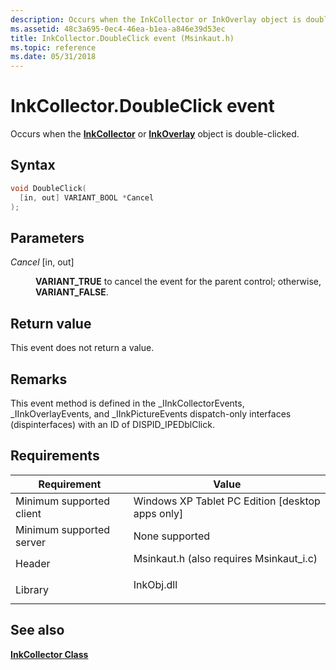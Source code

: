 ```yaml
---
description: Occurs when the InkCollector or InkOverlay object is double-clicked.
ms.assetid: 48c3a695-0ec4-46ea-b1ea-a846e39d53ec
title: InkCollector.DoubleClick event (Msinkaut.h)
ms.topic: reference
ms.date: 05/31/2018
---
```


# InkCollector.DoubleClick event

Occurs when the [**InkCollector**](inkcollector-class.md) or [**InkOverlay**](inkoverlay-class.md) object is double-clicked.

## Syntax


```C++
void DoubleClick(
  [in, out] VARIANT_BOOL *Cancel
);
```



## Parameters

<dl> <dt>

*Cancel* \[in, out\]
</dt> <dd>

**VARIANT\_TRUE** to cancel the event for the parent control; otherwise, **VARIANT\_FALSE**.

</dd> </dl>

## Return value

This event does not return a value.

## Remarks

This event method is defined in the \_IInkCollectorEvents, \_IInkOverlayEvents, and \_IInkPictureEvents dispatch-only interfaces (dispinterfaces) with an ID of DISPID\_IPEDblClick.

## Requirements



| Requirement | Value |
|-------------------------------------|---------------------------------------------------------------------------------------------------------------------|
| Minimum supported client<br/> | Windows XP Tablet PC Edition \[desktop apps only\]<br/>                                                       |
| Minimum supported server<br/> | None supported<br/>                                                                                           |
| Header<br/>                   | <dl> <dt>Msinkaut.h (also requires Msinkaut\_i.c)</dt> </dl> |
| Library<br/>                  | <dl> <dt>InkObj.dll</dt> </dl>                               |



## See also

<dl> <dt>

[**InkCollector Class**](inkcollector-class.md)
</dt> </dl>

 

 




